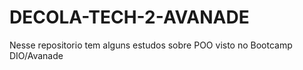 # DECOLA-TECH-2-AVANADE
Nesse repositorio tem alguns  estudos sobre POO  visto no  Bootcamp  DIO/Avanade 


